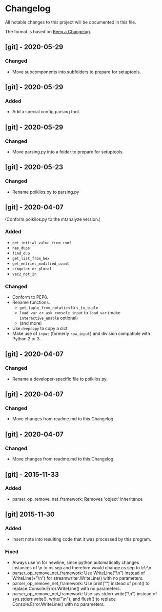 # Changelog
All notable changes to this project will be documented in this file.

The format is based on [Keep a Changelog](https://keepachangelog.com/en/1.0.0/).

## [git] - 2020-05-29
### Changed
- Move subcomponents into subfolders to prepare for setuptools.


## [git] - 2020-05-29
### Added
- Add a special config parsing tool.


## [git] - 2020-05-29
### Changed
- Move parsing.py into a folder to prepare for setuptools.


## [git] - 2020-05-23
### Changed
- Rename poikilos.py to parsing.py


## [git] - 2020-04-07
(Conform poikilos.py to the mtanalyze version.)
### Added
- `get_initial_value_from_conf`
- `has_dups`
- `find_dup`
- `get_list_from_hex`
- `get_entries_modified_count`
- `singular_or_plural`
- `vec2_not_in`

### Changed
- Conform to PEP8.
- Rename functions.
  - `get_tuple_from_notation` to `s_to_tuple`
  - `load_var_or_ask_console_input` to `load_var`
    (make `interactive_enable` optional)
  - (and more)
- Use `deepcopy` to copy a dict.
- Make use of `input` (formerly `raw_input`) and division compatible
  with Python 2 or 3.


## [git] - 2020-04-07
### Changed
- Rename a developer-specific file to poikilos.py.


## [git] - 2020-04-07
### Changed
- Move changes from readme.md to this Changelog.


## [git] - 2020-04-07
### Changed
- Move changes from readme.md to this Changelog.


## [git] - 2015-11-33
### Added
- parser_op_remove_net_framework: Removes 'object' inheritance


## [git] 2015-11-30
### Added
- Insert note into resulting code that it was processed by this program.

### Fixed
- Always use \n for newline, since python automatically changes
  instances of \n to os.sep and therefore would change os.sep to \r\r\n
- parser_op_remove_net_framework: Use WriteLine("\n") instead of
  WriteLine(+"\n") for streamwriter.WriteLine() with no parameters.
- parser_op_remove_net_framework: Use print("") instead of print() to
  replace Console.Error.WriteLine() with no parameters.
- parser_op_remove_net_framework: Use sys.stderr.write("\n") instead of
  sys.stderr.write(), write("\n"), and flush() to replace
  Console.Error.WriteLine() with no parameters.
